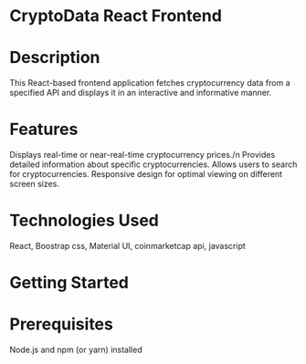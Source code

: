 # CryptoData React Frontend
# Description
This React-based frontend application fetches cryptocurrency data from a specified API and displays it in an interactive and informative manner.

# Features
Displays real-time or near-real-time cryptocurrency prices./n
Provides detailed information about specific cryptocurrencies.
Allows users to search for cryptocurrencies.
Responsive design for optimal viewing on different screen sizes.
# Technologies Used
React,
Boostrap css,
 Material UI,
coinmarketcap api,
javascript

# Getting Started
# Prerequisites
Node.js and npm (or yarn) installed

